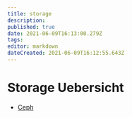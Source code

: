 ```yaml
---
title: storage
description: 
published: true
date: 2021-06-09T16:13:00.279Z
tags: 
editor: markdown
dateCreated: 2021-06-09T16:12:55.643Z
---
```


# Storage Uebersicht

+ [Ceph](./ceph/ceph)
